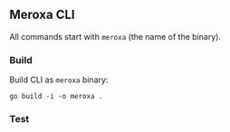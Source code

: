 ## Meroxa CLI

All commands start with `meroxa` (the name of the binary).

### Build

Build CLI as `meroxa` binary:
```
go build -i -o meroxa .
```

### Test


